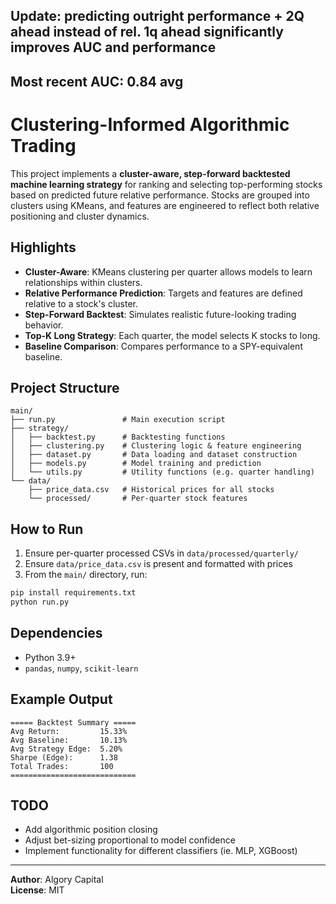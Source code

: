 ## Update: predicting outright performance + 2Q ahead instead of rel. 1q ahead significantly improves AUC and performance
## Most recent AUC: 0.84 avg

# Clustering-Informed Algorithmic Trading

This project implements a **cluster-aware, step-forward backtested machine learning strategy** for ranking and selecting top-performing stocks based on predicted future relative performance. Stocks are grouped into clusters using KMeans, and features are engineered to reflect both relative positioning and cluster dynamics.

## Highlights

- **Cluster-Aware**: KMeans clustering per quarter allows models to learn relationships within clusters.
- **Relative Performance Prediction**: Targets and features are defined relative to a stock's cluster.
- **Step-Forward Backtest**: Simulates realistic future-looking trading behavior.
- **Top-K Long Strategy**: Each quarter, the model selects K stocks to long.
- **Baseline Comparison**: Compares performance to a SPY-equivalent baseline.

## Project Structure

```
main/
├── run.py               # Main execution script
├── strategy/
│   ├── backtest.py      # Backtesting functions
│   ├── clustering.py    # Clustering logic & feature engineering
│   ├── dataset.py       # Data loading and dataset construction
│   ├── models.py        # Model training and prediction
│   └── utils.py         # Utility functions (e.g. quarter handling)
└── data/
    ├── price_data.csv   # Historical prices for all stocks
    └── processed/       # Per-quarter stock features
```

## How to Run

1. Ensure per-quarter processed CSVs in `data/processed/quarterly/`
2. Ensure `data/price_data.csv` is present and formatted with prices
3. From the `main/` directory, run:

```bash
pip install requirements.txt
python run.py
```

## Dependencies

- Python 3.9+
- `pandas`, `numpy`, `scikit-learn`

## Example Output

```
===== Backtest Summary =====
Avg Return:         15.33%
Avg Baseline:       10.13%
Avg Strategy Edge:  5.20%
Sharpe (Edge):      1.38
Total Trades:       100
============================
```

## TODO

- Add algorithmic position closing
- Adjust bet-sizing proportional to model confidence
- Implement functionality for different classifiers (ie. MLP, XGBoost)

---

**Author**: Algory Capital \
**License**: MIT
